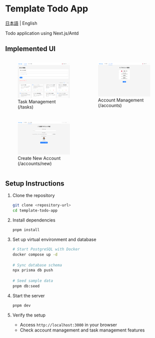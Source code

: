 # Template Todo App

[日本語](../../README.md) | English

Todo application using Next.js/Antd

## Implemented UI

<div style="display: grid; grid-template-columns: repeat(2, 1fr); gap: 10px;">
    <figure>
        <img src="../images/ui-1.png" />
        <figcaption>Task Management (/tasks)</figcaption>
    </figure>
    <figure>
        <img src="../images/ui-2.png" />
        <figcaption>Account Management (/accounts)</figcaption>
    </figure>
    <figure>
        <img src="../images/ui-3.png" />
        <figcaption>Create New Account (/accounts/new)</figcaption>
    </figure>
</div>

## Setup Instructions

1. Clone the repository

   ```bash
   git clone <repository-url>
   cd template-todo-app
   ```

2. Install dependencies

   ```bash
   pnpm install
   ```

3. Set up virtual environment and database

   ```bash
   # Start PostgreSQL with Docker
   docker compose up -d

   # Sync database schema
   npx prisma db push

   # Seed sample data
   pnpm db:seed
   ```

4. Start the server

   ```bash
   pnpm dev
   ```

5. Verify the setup
   - Access `http://localhost:3000` in your browser
   - Check account management and task management features
